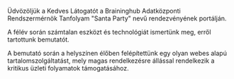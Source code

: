Üdvözöljük a Kedves Látogatót a Braininghub Adatközponti Rendszermérnök Tanfolyam "Santa Party" nevű rendezvényének portálján.

A félév során számtalan eszközt és technológiát ismertünk meg, erről tartottunk bemutatót.

A bemutató során a helyszínen élőben felépítettünk egy olyan webes alapú tartalomszolgáltatást, mely magas rendelkezésre állással rendelkezik a kritikus üzleti folyamatok támogatásához.
